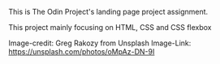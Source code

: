 This is The Odin Project's landing page project assignment.

This project mainly focusing on HTML, CSS and CSS flexbox

Image-credit: Greg Rakozy from Unsplash 
Image-Link: https://unsplash.com/photos/oMpAz-DN-9I